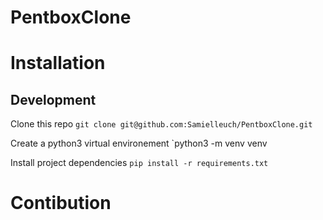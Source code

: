 # PentboxClone

# Installation

## Development
Clone this repo
`git clone git@github.com:Samielleuch/PentboxClone.git`

Create a python3 virtual environement
`python3 -m venv venv

Install project dependencies 
`pip install -r requirements.txt`

# Contibution

